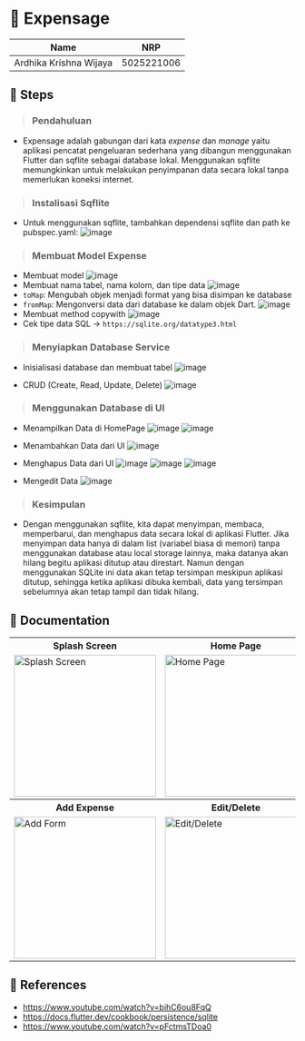 # 💸 Expensage

| Name                   | NRP        |
| ---------------------- | ---------- |
| Ardhika Krishna Wijaya | 5025221006 |

## 👣 Steps 
> ### Pendahuluan
  - Expensage adalah gabungan dari kata *expense* dan *manage* yaitu aplikasi pencatat pengeluaran sederhana yang dibangun menggunakan Flutter dan sqflite sebagai database lokal. Menggunakan sqflite memungkinkan untuk melakukan penyimpanan data secara lokal tanpa memerlukan koneksi internet.
    
> ### Instalisasi Sqflite
  - Untuk menggunakan sqflite, tambahkan dependensi sqflite dan path ke pubspec.yaml:
  ![image](https://github.com/user-attachments/assets/958f69e7-a3c2-4675-aa3f-c69e443dc190)

> ### Membuat Model Expense
  - Membuat model
  ![image](https://github.com/user-attachments/assets/80bc5c94-a474-4c02-8715-dc83de71a002)
  - Membuat nama tabel, nama kolom, dan tipe data
  ![image](https://github.com/user-attachments/assets/011ee68c-537a-4a2f-89cf-66021a2f7d89)
  - `toMap`: Mengubah objek menjadi format yang bisa disimpan ke database
  - `fromMap`: Mengonversi data dari database ke dalam objek Dart.
  ![image](https://github.com/user-attachments/assets/253dd615-18a4-4b7d-bfa9-8e136bd273e5)
  - Membuat method copywith
  ![image](https://github.com/user-attachments/assets/c0b5d9ac-f15b-4d94-9eee-277cbae84207)
  - Cek tipe data SQL -> `https://sqlite.org/datatype3.html`
    
> ### Menyiapkan Database Service
  - Inisialisasi database dan membuat tabel
  ![image](https://github.com/user-attachments/assets/7c1c1c29-e80e-4431-bcec-67f231508ba4)

  - CRUD (Create, Read, Update, Delete)
  ![image](https://github.com/user-attachments/assets/8dcba1d2-5d86-4c89-9d5b-9609b4085185)

> ### Menggunakan Database di UI
  - Menampilkan Data di HomePage
  ![image](https://github.com/user-attachments/assets/95014e8f-902f-42f2-ad20-093497d48c25)
  ![image](https://github.com/user-attachments/assets/6c04888a-f629-472c-9e35-c8fe6472b5ff)

  - Menambahkan Data dari UI
  ![image](https://github.com/user-attachments/assets/c0885d3f-a4b0-4508-a663-d7a7d2643699)

  - Menghapus Data dari UI
  ![image](https://github.com/user-attachments/assets/d9700e0c-37b1-4f4b-8fda-b7a956f1fec6)
  ![image](https://github.com/user-attachments/assets/1e3c7490-f795-4c59-b6ac-12d3026dbc0e)
  ![image](https://github.com/user-attachments/assets/56602dfb-b34e-447c-9a77-0b7c60cb491a)

  - Mengedit Data
  ![image](https://github.com/user-attachments/assets/6e27175a-0c46-4ffc-a169-f07852316dd2)

> ### Kesimpulan
- Dengan menggunakan sqflite, kita dapat menyimpan, membaca, memperbarui, dan menghapus data secara lokal di aplikasi Flutter. Jika menyimpan data hanya di dalam list (variabel biasa di memori) tanpa menggunakan database atau local storage lainnya, maka datanya akan hilang begitu aplikasi ditutup atau direstart. Namun dengan menggunakan SQLite ini data akan tetap tersimpan meskipun aplikasi ditutup, sehingga ketika aplikasi dibuka kembali, data yang tersimpan sebelumnya akan tetap tampil dan tidak hilang. 

## 📱 Documentation
<table>
  <tr align="center">
    <th>Splash Screen</th>
    <th>Home Page</th>
    <th>Drawer</th>
  </tr>
  <tr>
    <td><img src="https://github.com/user-attachments/assets/af1444e9-d7f3-4eef-8eae-b9e23af3a5a7" alt="Splash Screen" width="250"></td>
    <td><img src="https://github.com/user-attachments/assets/e735c721-1077-4b91-bb65-b268678601e2" alt="Home Page" width="250"></td>
    <td><img src="https://github.com/user-attachments/assets/31ae6b50-1914-48f2-b6eb-0c052ea812e4" alt="Drawer" width="250"></td>

  </tr>
    <tr align="center">
    <th>Add Expense</th>
    <th>Edit/Delete</th>
    <th>Edit Expense</th>
  </tr>
  <tr>
    <td><img src="https://github.com/user-attachments/assets/3f0737b8-7112-4266-b26d-a9dfe64ad679" alt="Add Form" width="250"></td>
    <td><img src="https://github.com/user-attachments/assets/27dc3b58-c818-442b-8107-7bb86e01ebc6" alt="Edit/Delete" width="250"></td>
    <td><img src="https://github.com/user-attachments/assets/97038c51-18c9-48f7-a390-59e73693b057" alt="Edit Form" width="250"></td>
  </tr>
</table>

## 📌 References
- https://www.youtube.com/watch?v=bihC6ou8FqQ
- https://docs.flutter.dev/cookbook/persistence/sqlite
- https://www.youtube.com/watch?v=pFctmsTDoa0


